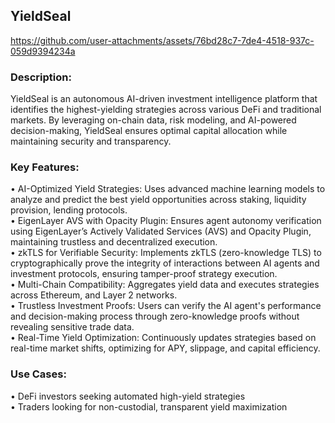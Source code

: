 ## YieldSeal  


https://github.com/user-attachments/assets/76bd28c7-7de4-4518-937c-059d9394234a



### Description:  
YieldSeal is an autonomous AI-driven investment intelligence platform that identifies the highest-yielding strategies across various DeFi and traditional markets. By leveraging on-chain data, risk modeling, and AI-powered decision-making, YieldSeal ensures optimal capital allocation while maintaining security and transparency.  

### Key Features:  

•⁠  ⁠AI-Optimized Yield Strategies: Uses advanced machine learning models to analyze and predict the best yield opportunities across staking, liquidity provision, lending protocols.  
•⁠  ⁠EigenLayer AVS with Opacity Plugin: Ensures agent autonomy verification using EigenLayer’s Actively Validated Services (AVS) and Opacity Plugin, maintaining trustless and decentralized execution.  
•⁠  ⁠zkTLS for Verifiable Security: Implements zkTLS (zero-knowledge TLS) to cryptographically prove the integrity of interactions between AI agents and investment protocols, ensuring tamper-proof strategy execution.  
•⁠  ⁠Multi-Chain Compatibility: Aggregates yield data and executes strategies across Ethereum, and Layer 2 networks.  
•⁠  ⁠Trustless Investment Proofs: Users can verify the AI agent's performance and decision-making process through zero-knowledge proofs without revealing sensitive trade data.  
•⁠  ⁠Real-Time Yield Optimization: Continuously updates strategies based on real-time market shifts, optimizing for APY, slippage, and capital efficiency.  

### Use Cases:  
•⁠  ⁠DeFi investors seeking automated high-yield strategies  
•⁠  ⁠Traders looking for non-custodial, transparent yield maximization
